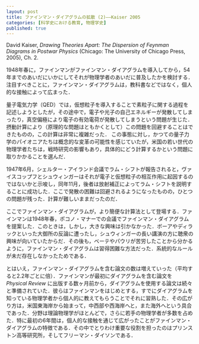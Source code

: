 ```yaml
---
layout: post
title: ファインマン・ダイアグラムの拡散 (2)——Kaiser 2005
categories: [科学史における教育, 物理学史]
published: true
---
```


David Kaiser, _Drawing Theories Apart: The Dispersion of Feynman Diagrams in Postwar Physics_ (Chicago: The University of Chicago Press, 2005), Ch. 2.

1948年春に，ファインマンがファインマン・ダイアグラムを導入してから，54年までのあいだにいかにしてそれが物理学者のあいだに普及したかを検討する．注目すべきことに，ファインマン・ダイアグラムは，教科書などではなく，個人的な接触によって広まった．

量子電気力学（QED）では，仮想粒子を導入することで素粒子に関する過程を記述しようとしたが，その途中で，電子や光子の自己エネルギーが発散してしまったり，真空偏極により電子の有効電荷が発散してしまうという問題が生じた．摂動計算により（原理的な問題はともかくとして）この問題を回避することはできたものの，この計算は非常に複雑だった．<!-- ひとつの仮想電子=陽子対というごく簡単なケースの計算を遂行するだけでも50頁必要だった．--> この事態に対し，かつての量子力学のパイオニアたちは概念的な変革の可能性を感じていたが，米国の若い世代の物理学者たちは，戦時研究の影響もあり，具体的にどう計算するかという問題に取りかかることを選んだ．

1947年6月，シェルター・アイランド会議でラム・シフトが報告されると，ヴァイスコップフとシュウィンガーはそれが電子と仮想粒子の相互作用に起因するのではないかと示唆し，同年11月，後者は放射補正によってラム・シフトを説明することに成功した．ここで発散の困難は回避されるようになったものの，ひとつの問題が残った．計算が難しいままだったのだ．

ここでファインマン・ダイアグラムが，より簡便な計算法として登場する．ファインマンは1948年春，ポコノ・マナーでの会議でファインマン・ダイアグラムを提案した．このときは，しかし，大きな興味は引かなかった．ボーアやディラックといった大御所の反論に遭ったし，シュウィンガーの長い講演の方に聴衆の興味が向いていたからだ．その後も，ベーテやパウリが苦労したことから分かるように，ファインマン・ダイアグラムは習得困難な方法だった．系統的なルールが未だ存在しなかったためである．

とはいえ，ファインマン・ダイアグラムを含む論文の数は増えていった（平均すると2.2年ごとに倍）．ファインマンが最初にダイアグラムを含む論文を _Physical Review_ に出版する数ヶ月前から，ダイアグラムを使用する論文は続々と準備されていた．彼らはファインマンをはじめとする，すでにダイアグラムを知っている物理学者から個人的に教えてもらうことでそれに習熟した．その広がり方は，米国東海岸から始まって，中西部や西海岸へと，また海外へという具合であった．分野は理論物理学がほとんどで，さらに若手の物理学者が多数を占めた．特に最初の6年間は，個人的な接触を通じて広がったことがファインマン・ダイアグラムの特徴である．その中でとりわけ重要な役割を担ったのはプリンストン高等研究所，そしてフリーマン・ダイソンである．
